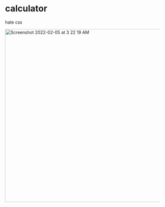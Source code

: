 # calculator
hate css


<img width="563" alt="Screenshot 2022-02-05 at 3 22 19 AM" src="https://user-images.githubusercontent.com/93399368/152608068-7f1f2ea0-32b5-4b08-98a9-7177591f99c6.png">
